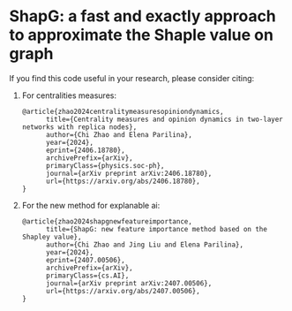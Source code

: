 # ShapG: a fast and exactly approach to approximate the Shaple value on graph

If you find this code useful in your research, please consider citing:

1. For centralities measures:
      ```
      @article{zhao2024centralitymeasuresopiniondynamics,
            title={Centrality measures and opinion dynamics in two-layer networks with replica nodes}, 
            author={Chi Zhao and Elena Parilina},
            year={2024},
            eprint={2406.18780},
            archivePrefix={arXiv},
            primaryClass={physics.soc-ph},
            journal={arXiv preprint arXiv:2406.18780},
            url={https://arxiv.org/abs/2406.18780}, 
      }
      ```
2. For the new method for explanable ai:
      ```
      @article{zhao2024shapgnewfeatureimportance,
            title={ShapG: new feature importance method based on the Shapley value}, 
            author={Chi Zhao and Jing Liu and Elena Parilina},
            year={2024},
            eprint={2407.00506},
            archivePrefix={arXiv},
            primaryClass={cs.AI},
            journal={arXiv preprint arXiv:2407.00506},
            url={https://arxiv.org/abs/2407.00506}, 
      }
      ```